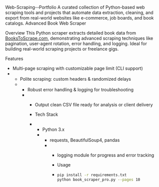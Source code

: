  Web-Scraping--Portfolio
 A curated collection of Python-based web scraping tools and projects that automate data extraction, cleaning, and export from real-world websites like e-commerce, job boards, and book catalogs.
Advanced Book Web Scraper

 Overview
This Python scraper extracts detailed book data from [BooksToScrape.com](https://books.toscrape.com), demonstrating advanced scraping techniques like pagination, user-agent rotation, error handling, and logging. Ideal for building real-world scraping projects or freelance gigs.

 Features
- Multi-page scraping with customizable page limit (CLI support)
- - Polite scraping: custom headers & randomized delays
  - - Robust error handling & logging for troubleshooting
    - - Output clean CSV file ready for analysis or client delivery
     
      -  Tech Stack
      - - Python 3.x
        - - requests, BeautifulSoup4, pandas
          - - logging module for progress and error tracking
           
            -  Usage
            - ```bash
              pip install -r requirements.txt
              python book_scraper_pro.py --pages 10
